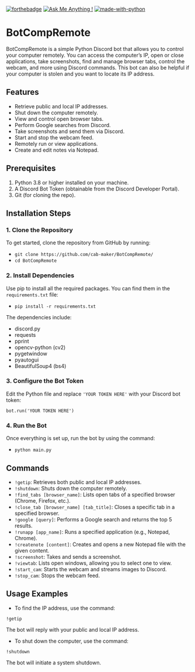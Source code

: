 [![forthebadge](https://forthebadge.com/images/featured/featured-built-with-love.svg)](https://forthebadge.com)
[![Ask Me Anything !](https://img.shields.io/badge/Ask%20me-anything-1abc9c.svg)](https://GitHub.com/Naereen/ama)
[![made-with-python](https://img.shields.io/badge/Made%20with-Python-1f425f.svg)](https://www.python.org/)


# BotCompRemote

BotCompRemote is a simple Python Discord bot that allows you to control your computer remotely. You can access the computer’s IP, open or close applications, take screenshots, find and manage browser tabs, control the webcam, and more using Discord commands. This bot can also be helpful if your computer is stolen and you want to locate its IP address.

## Features
- Retrieve public and local IP addresses.
- Shut down the computer remotely.
- View and control open browser tabs.
- Perform Google searches from Discord.
- Take screenshots and send them via Discord.
- Start and stop the webcam feed.
- Remotely run or view applications.
- Create and edit notes via Notepad.

## Prerequisites

1. Python 3.8 or higher installed on your machine.
2. A Discord Bot Token (obtainable from the Discord Developer Portal).
3. Git (for cloning the repo).

## Installation Steps

### 1. Clone the Repository
To get started, clone the repository from GitHub by running:

- `git clone https://github.com/cab-maker/BotCompRemote/`
- `cd BotCompRemote`

### 2. Install Dependencies
Use pip to install all the required packages. You can find them in the `requirements.txt` file:

- `pip install -r requirements.txt`

The dependencies include:

- discord.py
- requests
- pprint
- opencv-python (cv2)
- pygetwindow
- pyautogui
- BeautifulSoup4 (bs4)

### 3. Configure the Bot Token
Edit the Python file and replace `'YOUR TOKEN HERE'` with your Discord bot token:

`bot.run('YOUR TOKEN HERE')`

### 4. Run the Bot
Once everything is set up, run the bot by using the command:

- `python main.py`

## Commands
- `!getip`: Retrieves both public and local IP addresses.
- `!shutdown`: Shuts down the computer remotely.
- `!find_tabs [browser_name]`: Lists open tabs of a specified browser (Chrome, Firefox, etc.).
- `!close_tab [browser_name] [tab_title]`: Closes a specific tab in a specified browser.
- `!google [query]`: Performs a Google search and returns the top 5 results.
- `!runapp [app_name]`: Runs a specified application (e.g., Notepad, Chrome).
- `!createnote [content]`: Creates and opens a new Notepad file with the given content.
- `!screenshot`: Takes and sends a screenshot.
- `!viewtab`: Lists open windows, allowing you to select one to view.
- `!start_cam`: Starts the webcam and streams images to Discord.
- `!stop_cam`: Stops the webcam feed.

## Usage Examples
- To find the IP address, use the command:

`!getip`

The bot will reply with your public and local IP address.

- To shut down the computer, use the command:

`!shutdown`

The bot will initiate a system shutdown.

